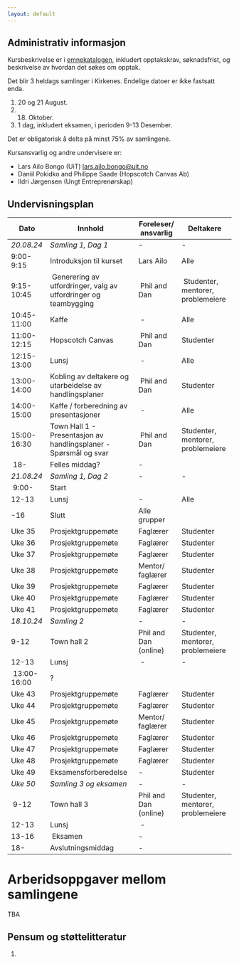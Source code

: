 ```yaml
---
layout: default
---
```


## Administrativ informasjon

Kursbeskrivelse er i [emnekatalogen](https://uit.no/utdanning/emner/emne/841390/inf-6010), inkludert opptakskrav, søknadsfrist, og beskrivelse av hvordan det søkes om opptak. 

Det blir 3 heldags samlinger i Kirkenes. Endelige datoer er ikke fastsatt enda.
1. 20 og 21 August.
2. 18. Oktober.
3. 1 dag, inkludert eksamen, i perioden 9-13 Desember.

Det er obligatorisk å delta på minst 75% av samlingene.

Kursansvarlig og andre undervisere er:
- Lars Ailo Bongo (UiT) <lars.ailo.bongo@uit.no>
- Daniil Pokidko and Philippe Saade (Hopscotch Canvas Ab)
- Ildri Jørgensen (Ungt Entreprenørskap)

## Undervisningsplan

| Dato    	| Innhold		| Foreleser/ ansvarlig | Deltakere |
|-----------|-----------|----------------------|-----------|
| *20.08.24* | *Samling 1, Dag 1*           | - | - |
| 9:00-9:15  | Introduksjon til kurset      | Lars Ailo | Alle |
| 9:15-10:45 | Generering av utfordringer, valg av utfordringer og teambygging | Phil and Dan | Studenter, mentorer, problemeiere |
| 10:45-11:00 | Kaffe                       | - | Alle |
| 11:00-12:15 | Hopscotch Canvas            | Phil and Dan | Studenter |
| 12:15-13:00 | Lunsj                       | - | Alle |
| 13:00-14:00 | Kobling av deltakere og utarbeidelse av handlingsplaner         | Phil and Dan | Studenter |
| 14:00-15:00 | Kaffe / forberedning av presentasjoner                          | - | Alle |
| 15:00-16:30 | Town Hall 1 - Presentasjon av handlingsplaner - Spørsmål og svar | Phil and Dan | Studenter, mentorer, problemeiere |
| 18-   | Felles middag?                    | - |
| *21.08.24* | *Samling 1, Dag 2*           | - | - |
| 9:00-   | Start | | |
| 12-13 | Lunsj                                | - | Alle |
| -16 | Slutt | Alle grupper |
| Uke 35 | Prosjektgruppemøte | Faglærer | Studenter |
| Uke 36 | Prosjektgruppemøte | Faglærer | Studenter |
| Uke 37 | Prosjektgruppemøte | Faglærer | Studenter |
| Uke 38 | Prosjektgruppemøte | Mentor/ faglærer | Studenter |
| Uke 39 | Prosjektgruppemøte | Faglærer | Studenter |
| Uke 40 | Prosjektgruppemøte | Faglærer | Studenter |
| Uke 41 | Prosjektgruppemøte | Faglærer | Studenter |
| *18.10.24* | *Samling 2*           | - | - |
| 9-12  | Town hall 2   | Phil and Dan (online) | Studenter, mentorer, problemeiere |
| 12-13 | Lunsj                             | - | - |
| 13:00-16:00 | ?  | | |
| Uke 43 | Prosjektgruppemøte | Faglærer | Studenter |
| Uke 44 | Prosjektgruppemøte | Faglærer | Studenter |
| Uke 45 | Prosjektgruppemøte | Mentor/ faglærer | Studenter |
| Uke 46 | Prosjektgruppemøte | Faglærer | Studenter |
| Uke 47 | Prosjektgruppemøte | Faglærer | Studenter |
| Uke 48 | Prosjektgruppemøte | Faglærer | Studenter |
| Uke 49 | Eksamensforberedelse | - | Studenter |
| *Uke 50* | *Samling 3 og eksamen*  | - | - |
| 9-12  | Town hall 3                | Phil and Dan (online) | Studenter, mentorer, problemeiere |
| 12-13 | Lunsj                        | - |
| 13-16 | Eksamen                      | - |
| 18-   | Avslutningsmiddag            | - |

# Arberidsoppgaver mellom samlingene

TBA

## Pensum og støttelitteratur

1.


